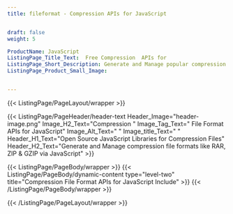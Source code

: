 ```yaml
---
title: fileformat - Compression APIs for JavaScript


draft: false
weight: 5

ProductName: JavaScript
ListingPage_Title_Text:  Free Compression  APIs for
ListingPage_Short_Description: Generate and Manage popular compression file formats using free open source JavaScript APIs.
ListingPage_Product_Small_Image: 


---
```


{{< ListingPage/PageLayout/wrapper >}}

{{< ListingPage/PageHeader/header-text
Header_Image="header-image.png"
Image_H2_Text="Compression "
Image_Tag_Text=" File Format APIs for JavaScript"
Image_Alt_Text=" "
Image_title_Text=" "
Header_H1_Text="Open Source JavaScript Libraries for Compression Files"
Header_H2_Text="Generate and Manage compression file formats like RAR, ZIP & GZIP via JavaScript" >}}

{{< ListingPage/PageBody/wrapper >}}
{{< ListingPage/PageBody/dynamic-content type="level-two" title="Compression File Format APIs for JavaScript Include" >}}
{{< /ListingPage/PageBody/wrapper >}}

{{< /ListingPage/PageLayout/wrapper >}}